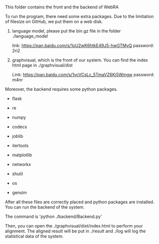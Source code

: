 This folder contains the front and the backend of WebRA



To run the program, there need some extra packages. Due to the limitation of filesize on GitHub, we put them on a web disk.

1. language model, please put the bin.gz file in the folder ./language_model

   link: https://pan.baidu.com/s/1oU2wK6htkE49J5-hwGTMyQ password: 2ri2

4. graphvisual, which is the front of our system. You can find the index html page in ./graphvisual/dist

   Link: https://pan.baidu.com/s/1vcVCsLc_5TmaVZ6Ki5Wmgw password: m4nr



Moreover, the backend requires some python packages.

- flask

- re

- numpy

- codecs

- joblib

- itertools

- matplotlib

- networkx

- shutil

- os

- gensim

  

After all these files are correctly placed and python packages are installed. You can run the backend of the system. 

The command is 'python ./backend/Backend.py'

Then, you can open the ./graphvisual/dist/index.html to perform your alignment. The aligned result will be put in ./result and ./log will log the statistical data of the system.





